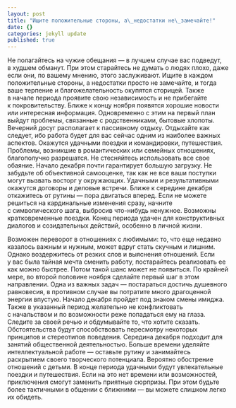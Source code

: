 ```yaml
---
layout: post
title: "Ищите положительные стороны, а\_недостатки не\_замечайте!"
date: {}
categories: jekyll update
published: true
---
```

Не полагайтесь на чужие обещания — в лучшем случае вас подведут, в худшем обманут. При этом старайтесь не думать о людях плохо, даже если они, по вашему мнению, этого заслуживают. Ищите в каждом положительные стороны, а недостатки просто не замечайте, и тогда ваше терпение и благожелательность окупятся сторицей. Также в начале периода проявите свою независимость и не прибегайте к покровительству. Ближе к концу ноября появятся хорошие новости или интересная информация. Одновременно с этим на первый план выйдут проблемы, связанные с родственниками, бытовые хлопоты. Вечерний досуг располагает к пассивному отдыху. Отдыхайте как следует, ибо работа будет для вас сейчас одним из наиболее важных аспектов. Окажутся удачными поездки и командировки, путешествия. Проблемы, возникшие в романтических или семейных отношениях, благополучно разрешатся. Не стесняйтесь использовать все свое обаяние. Начало декабря почти гарантирует большую загрузку. Не забудьте об объективной самооценке, так как не все ваши поступки могут вызвать восторг у окружающих. Удачными и результативными окажутся договоры и деловые встречи. Ближе к середине декабря откажитесь от рутины — пора двигаться вперед. Если не можете решиться на кардинальные изменения сразу, начните с символического шага, выбросив что-нибудь ненужное. Возможны кратковременные поездки. Конец периода удачен для конструктивных диалогов и созидательных действий, особенно в личной жизни.



Возможен переворот в отношениях с любимыми: то, что еще недавно казалось важным и нужным, может вдруг стать скучным и лишним. Однако воздержитесь от резких слов и выяснения отношений. Если у вас была тайная мечта сменить работу, постарайтесь реализовать ее как можно быстрее. Потом такой шанс может не появиться. По крайней мере, во второй половине ноября сделайте первый шаг в этом направлении. Одна из важных задач — постараться достичь душевного равновесия, в противном случае вы потратите много драгоценной энергии впустую. Начало декабря пройдет под знаком смены имиджа. Также в указанный период желательно не конфликтовать с начальством и по возможности реже попадаться ему на глаза. Следите за своей речью и обдумывайте то, что хотите сказать. Обстоятельства будут способствовать пересмотру некоторых принципов и стереотипов поведения. Середина декабря подходит для занятий общественной деятельностью. Больше времени уделяйте интеллектуальной работе — оставьте рутину и занимайтесь раскрытием своего творческого потенциала. Вероятно обострение отношений с детьми. В конце периода удачными будут увлекательные поездки и путешествия. Если на это нет времени или возможностей, приключения смогут заменить приятные сюрпризы. При этом будьте более тактичными в общении с ближними — вы можете слишком легко их обидеть.